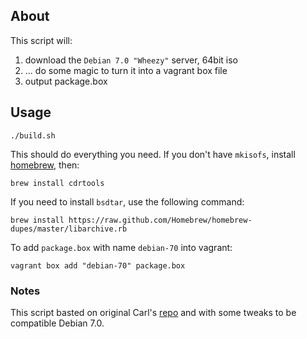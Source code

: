 ## About

This script will: 

 1. download the `Debian 7.0 "Wheezy"` server, 64bit iso
 2. ... do some magic to turn it into a vagrant box file
 3. output package.box 

## Usage

    ./build.sh

This should do everything you need. If you don't have 
`mkisofs`, install [homebrew](http://mxcl.github.com/homebrew/), then:

    brew install cdrtools

If you need to install `bsdtar`, use the following command:

    brew install https://raw.github.com/Homebrew/homebrew-dupes/master/libarchive.rb

To add `package.box` with name `debian-70` into vagrant:

    vagrant box add "debian-70" package.box

### Notes

This script basted on original Carl's [repo](https://github.com/cal/vagrant-ubuntu-precise-64) and with some tweaks to be compatible Debian 7.0.